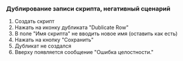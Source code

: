### Дублирование записи скрипта, негативный сценарий

1. Создать скрипт
1. Нажать на иконку дубликата "Dublicate Row"
1. В поле "Имя скрипта" не вводить новое имя (оставить как есть)
1. Нажать на кнопку "Сохранить"
1. Дубликат не создался
1. Вверху появляется сообщение "Ошибка целостности."
